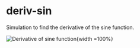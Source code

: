 # deriv-sin
Simulation to find the derivative of the sine function.

![Derivative of sine function](https://github.com/user-attachments/assets/7d1b98e2-6831-4b99-a344-79fac4af88d2){width =100%}
